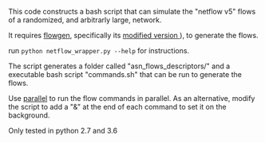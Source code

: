 This code constructs a bash script that can simulate the "netflow v5" flows of a randomized, and arbitrarly large, network.

It requires [flowgen](https://github.com/mshindo/NetFlow-Generator/), specifically its [modified version ](https://github.com/jccardonar/NetFlow-Generator/)), to generate the flows.

run `python netflow_wrapper.py --help` for instructions. 

The script generates a folder called "asn_flows_descriptors/" and a executable bash script "commands.sh" that can be run to generate the flows.

Use [parallel](https://www.gnu.org/software/parallel/) to run the flow commands in parallel. As an alternative, modify the script to add a "&" at the end of each command to set it on the background.

Only tested in python 2.7 and 3.6
